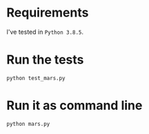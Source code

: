 # Requirements 
I've tested in `Python 3.8.5`. 

# Run the tests 
`python test_mars.py`

# Run it as command line 
`python mars.py`